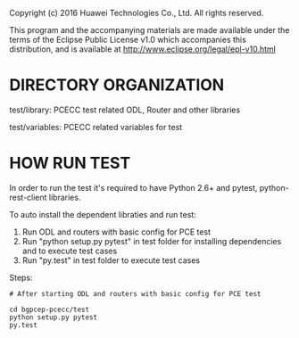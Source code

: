 Copyright (c) 2016 Huawei Technologies Co., Ltd. All rights reserved.

This program and the accompanying materials are made available under the terms of the Eclipse Public License v1.0 which accompanies this distribution, and is available at http://www.eclipse.org/legal/epl-v10.html

DIRECTORY ORGANIZATION
======================
test/library: PCECC test related ODL, Router and other  libraries

test/variables: PCECC related variables for test

HOW RUN TEST
============
In order to run the test it's required to have Python 2.6+ and pytest, python-rest-client libraries.

To auto install the dependent libraties and run test:

1. Run ODL and routers with basic config for PCE test
2. Run "python setup.py pytest" in test folder for installing dependencies and to execute test cases
3. Run "py.test" in test folder to execute test cases

Steps:

    # After starting ODL and routers with basic config for PCE test

    cd bgpcep-pcecc/test
    python setup.py pytest
    py.test
